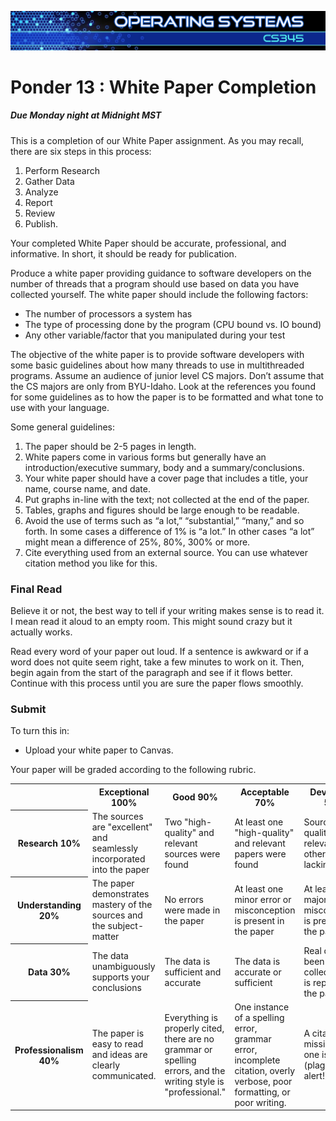 ![](../images/banner.jpg)

# Ponder 13 : White Paper Completion

##### Due Monday night at Midnight MST

This is a completion of our White Paper assignment. As you may recall, there are six steps in this process: 
1) Perform Research
2) Gather Data
3) Analyze
4) Report
5) Review
6) Publish. 

Your completed White Paper should be accurate, professional, and informative. In short, it should be ready for publication. 


Produce a white paper providing guidance to software developers on the number of threads that a program should use based on data you have collected yourself. The white paper should include the following factors:

*   The number of processors a system has
*   The type of processing done by the program (CPU bound vs. IO bound)
*   Any other variable/factor that you manipulated during your test

The objective of the white paper is to provide software developers with some basic guidelines about how many threads to use in multithreaded programs. Assume an audience of junior level CS majors. Don’t assume that the CS majors are only from BYU-Idaho. Look at the references you found for some guidelines as to how the paper is to be formatted and what tone to use with your language.

Some general guidelines:

1.  The paper should be 2-5 pages in length.
2.  White papers come in various forms but generally have an introduction/executive summary, body and a summary/conclusions.
3.  Your white paper should have a cover page that includes a title, your name, course name, and date.
4.  Put graphs in-line with the text; not collected at the end of the paper.
5.  Tables, graphs and figures should be large enough to be readable.
6.  Avoid the use of terms such as “a lot,” “substantial,” “many,” and so forth. In some cases a difference of 1% is “a lot.” In other cases “a lot” might mean a difference of 25%, 80%, 300% or more.
7.  Cite everything used from an external source. You can use whatever citation method you like for this.


### Final Read

Believe it or not, the best way to tell if your writing makes sense is to read it. I mean read it aloud to an empty room. This might sound crazy but it actually works.

Read every word of your paper out loud. If a sentence is awkward or if a word does not quite seem right, take a few minutes to work on it. Then, begin again from the start of the paragraph and see if it flows better. Continue with this process until you are sure the paper flows smoothly.

### Submit

To turn this in:

- Upload your white paper to Canvas.

Your paper will be graded according to the following rubric.

<table class="rubric">

<tbody>

<tr>

<th> </th>

<th>Exceptional  
100%</th>

<th>Good  
90%</th>

<th>Acceptable  
70%</th>

<th>Developing  
50%</th>

<th>Missing  
0%</th>

</tr>

<tr>

<th>Research  
10%</th>

<td>The sources are "excellent" and seamlessly incorporated into the paper</td>

<td>Two "high-quality" and relevant sources were found</td>

<td>At least one "high-quality" and relevant papers were found</td>

<td>Sources low quality, not relevant or otherwise lacking</td>

<td>No research was performed</td>

</tr>

<tr>

<th>Understanding  
20%</th>

<td>The paper demonstrates mastery of the sources and the subject-matter</td>

<td>No errors were made in the paper</td>

<td>At least one minor error or misconception is present in the paper</td>

<td>At least one major error or misconception is present in the paper</td>

<td>The paper does not suggest understanding of the performance implications of threads</td>

</tr>

<tr>

<th>Data  
30%</th>

<td>The data unambiguously supports your conclusions</td>

<td>The data is sufficient and accurate</td>

<td>The data is accurate or sufficient</td>

<td>Real data has been collected and is reported in the paper</td>

<td>There is no evidence that data was collected</td>

</tr>

<tr>

<th>Professionalism  
40%</th>

<td>The paper is easy to read and ideas are clearly communicated.</td>

<td>Everything is properly cited, there are no grammar or spelling errors, and the writing style is "professional."</td>

<td>One instance of a spelling error, grammar error, incomplete citation, overly verbose, poor formatting, or poor writing.</td>

<td>A citation is missing where one is needed (plagiarism alert!).</td>

<td>Gross spelling/grammar errors or other aspects of the writing that make the paper difficult to read.</td>

</tr>

</tbody>

</table>
